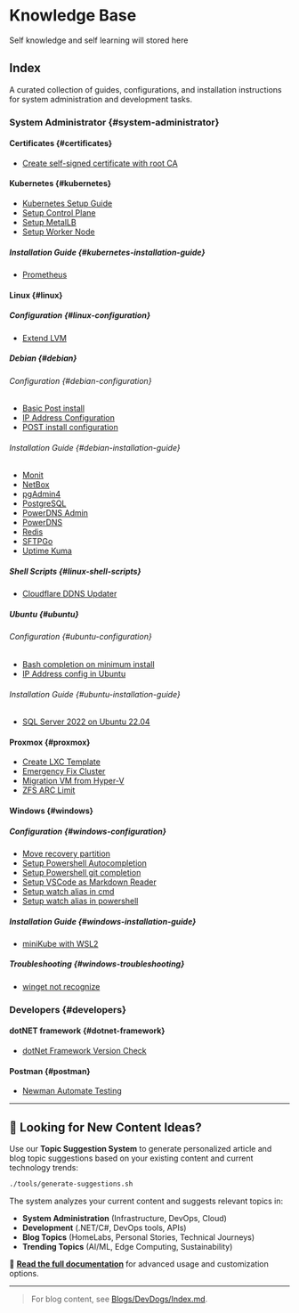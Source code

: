 # Knowledge Base

Self knowledge and self learning will stored here

## Index

A curated collection of guides, configurations, and installation instructions for system administration and development tasks.

### System Administrator {#system-administrator}

#### Certificates {#certificates}

- [Create self-signed certificate with root CA](System%20Administrator/Certificates/Create%20self-signed%20certificate%20with%20root%20CA.md)

#### Kubernetes {#kubernetes}

- [Kubernetes Setup Guide](System%20Administrator/Kubernetes/Kubernetes%20Setup%20Guide.md)
- [Setup Control Plane](System%20Administrator/Kubernetes/Setup%20Control%20Plane.md)
- [Setup MetalLB](System%20Administrator/Kubernetes/Setup%20MetalLB.md)
- [Setup Worker Node](System%20Administrator/Kubernetes/Setup%20Worker%20Node.md)

##### Installation Guide {#kubernetes-installation-guide}

- [Prometheus](System%20Administrator/Kubernetes/Installation%20Guide/Prometheus.md)

#### Linux {#linux}

##### Configuration {#linux-configuration}

- [Extend LVM](System%20Administrator/Linux/Configuration/Extend%20LVM.md)

##### Debian {#debian}

###### Configuration {#debian-configuration}

- [Basic Post install](System%20Administrator/Linux/Debian/Configuration/Basic%20Post%20install.md)
- [IP Address Configuration](System%20Administrator/Linux/Debian/Configuration/IP%20Address%20Configuration.md)
- [POST install configuration](System%20Administrator/Linux/Debian/Configuration/POST%20install%20configuration.md)

###### Installation Guide {#debian-installation-guide}

- [Monit](System%20Administrator/Linux/Debian/Installation%20Guide/Monit.md)
- [NetBox](System%20Administrator/Linux/Debian/Installation%20Guide/NetBox.md)
- [pgAdmin4](System%20Administrator/Linux/Debian/Installation%20Guide/pgAdmin4.md)
- [PostgreSQL](System%20Administrator/Linux/Debian/Installation%20Guide/PostgreSQL.md)
- [PowerDNS Admin](System%20Administrator/Linux/Debian/Installation%20Guide/PowerDNS%20Admin.md)
- [PowerDNS](System%20Administrator/Linux/Debian/Installation%20Guide/PowerDNS.md)
- [Redis](System%20Administrator/Linux/Debian/Installation%20Guide/Redis.md)
- [SFTPGo](System%20Administrator/Linux/Debian/Installation%20Guide/SFTPGo.md)
- [Uptime Kuma](System%20Administrator/Linux/Debian/Installation%20Guide/Uptime%20Kuma.md)

##### Shell Scripts {#linux-shell-scripts}

- [Cloudflare DDNS Updater](System%20Administrator/Linux/Shell%20Scripts/Cloudflare%20DDNS%20Updater.md)

##### Ubuntu {#ubuntu}

###### Configuration {#ubuntu-configuration}

- [Bash completion on minimum install](System%20Administrator/Linux/Ubuntu/Configuration/Bash%20completion%20on%20minimum%20install.md)
- [IP Address config in Ubuntu](System%20Administrator/Linux/Ubuntu/Configuration/IP%20Address%20config%20in%20Ubuntu.md)

###### Installation Guide {#ubuntu-installation-guide}

- [SQL Server 2022 on Ubuntu 22.04](System%20Administrator/Linux/Ubuntu/Installation%20Guide/SQL%20Server%202022%20on%20Ubuntu%2022.04.md)

#### Proxmox {#proxmox}

- [Create LXC Template](System%20Administrator/Proxmox/Create%20LXC%20Template.md)
- [Emergency Fix Cluster](System%20Administrator/Proxmox/Emergency%20Fix%20Cluster.md)
- [Migration VM from Hyper-V](System%20Administrator/Proxmox/Migration%20VM%20from%20Hyper-V.md)
- [ZFS ARC Limit](System%20Administrator/Proxmox/ZFS%20ARC%20Limit.md)

#### Windows {#windows}

##### Configuration {#windows-configuration}

- [Move recovery partition](System%20Administrator/Windows/Configuration/Move%20recovery%20partition.md)
- [Setup Powershell Autocompletion](System%20Administrator/Windows/Configuration/Setup%20Powershell%20Autocomplation.md)
- [Setup Powershell git completion](System%20Administrator/Windows/Configuration/Setup%20Powershell%20git%20completion.md)
- [Setup VSCode as Markdown Reader](System%20Administrator/Windows/Configuration/Setup%20VSCode%20as%20Markdown%20Reader.md)
- [Setup watch alias in cmd](System%20Administrator/Windows/Configuration/Setup%20watch%20alias%20in%20cmd.md)
- [Setup watch alias in powershell](System%20Administrator/Windows/Configuration/Setup%20watch%20alias%20in%20powershell.md)

##### Installation Guide {#windows-installation-guide}

- [miniKube with WSL2](System%20Administrator/Windows/Installation%20Guide/miniKube%20with%20WSL2.md)

##### Troubleshooting {#windows-troubleshooting}

- [winget not recognize](System%20Administrator/Windows/Throubleshooting/Winget%20not%20recognize.md)

### Developers {#developers}

#### dotNET framework {#dotnet-framework}

- [dotNet Framework Version Check](Developers/dotNET%20framework/dotNet%20Framework%20Version%20Check.md)

#### Postman {#postman}

- [Newman Automate Testing](Developers/Postman/Newman%20Automate%20Testing.md)

---

## 🚀 Looking for New Content Ideas?

Use our **Topic Suggestion System** to generate personalized article and blog topic suggestions based on your existing content and current technology trends:

```bash
./tools/generate-suggestions.sh
```

The system analyzes your current content and suggests relevant topics in:
- **System Administration** (Infrastructure, DevOps, Cloud)
- **Development** (.NET/C#, DevOps tools, APIs)
- **Blog Topics** (HomeLabs, Personal Stories, Technical Journeys)
- **Trending Topics** (AI/ML, Edge Computing, Sustainability)

📖 **[Read the full documentation](tools/TOPIC-SUGGESTIONS.md)** for advanced usage and customization options.

---
> For blog content, see [Blogs/DevDogs/Index.md](Blogs/DevDogs/Index.md).
